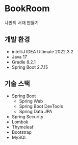 # BookRoom
나만의 서재 만들기

## 개발 환경
- intelliJ IDEA Ultimate 2022.3.2
- Java 17
- Gradle 8.2.1
- Spring Boot 2.7.15

## 기술 스택
- Spring Boot
    - Spring Web
    - Spring Boot DevTools
    - Spring Data JPA
- Spring Security
- Lombok
- Thymeleaf
- Bootstrap
- MySQL
